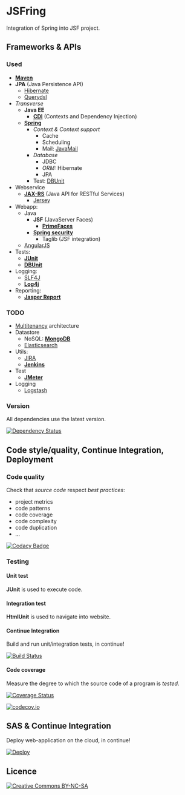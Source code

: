 ﻿# JSFring

Integration of Spring into JSF project.

## Frameworks & APIs

### Used

* [**Maven**](https://maven.apache.org/)
* **JPA** (Java Persistence API)
	* [Hibernate](http://hibernate.org/)
	* [Querydsl](http://www.querydsl.com/)
* *Transverse*
	* **Java EE**
		* [**CDI**](https://docs.oracle.com/javaee/7/tutorial/cdi-basic.htm) (Contexts and Dependency Injection)
	* [**Spring**](http://projects.spring.io/spring-framework/)
		* *Context & Context support*
			* Cache
			* Scheduling
			* Mail: [JavaMail](http://www.oracle.com/technetwork/java/javamail/index.html)
		* *Database*
			* JDBC
			* *ORM:* Hibernate
			* JPA
		* Test: [DBUnit](http://springtestdbunit.github.io/spring-test-dbunit/)
* Webservice
	* [**JAX-RS**](https://jax-rs-spec.java.net/) (Java API for RESTful Services)
		* [Jersey](https://jersey.java.net/)
* Webapp:
	* Java
		* **JSF** (JavaServer Faces)
			* [**PrimeFaces**](http://primefaces.org/)
		* [**Spring security**](http://projects.spring.io/spring-security/)
			* Taglib (JSF integration)
	* [AngularJS](https://angularjs.org/)
* Tests:
	* [**JUnit**](http://junit.org/)
	* [**DBUnit**](http://dbunit.sourceforge.net/)
* Logging:
	* [SLF4J](http://www.slf4j.org/)
	* [**Log4j**](http://logging.apache.org/log4j/2.x/)
* Reporting:
	* [**Jasper Report**](https://community.jaspersoft.com/project/jasperreports-server)

### TODO

* [Multitenancy](https://en.wikipedia.org/wiki/Multitenancy) architecture
* Datastore
	* NoSQL: [**MongoDB**](https://www.mongodb.org/)
	* [Elasticsearch](https://www.elastic.co/fr/)
* Utils:
	* [JIRA](https://fr.atlassian.com/software/jira)
	* [**Jenkins**](https://jenkins-ci.org/)
* Test
	* [**JMeter**](http://jmeter.apache.org/)
* Logging
	* [Logstash](https://www.elastic.co/products/logstash)

### Version

All dependencies use the latest version.

[![Dependency Status](https://www.versioneye.com/user/projects/5669cbc7a3a446000a1a866e/badge.svg?style=flat)](https://www.versioneye.com/user/projects/5669cbc7a3a446000a1a866e)
	
## Code style/quality, Continue Integration, Deployment

### Code quality

Check that *source code* respect *best practices*:
* project metrics
* code patterns
* code coverage
* code complexity
* code duplication
* ...

[![Codacy Badge](https://api.codacy.com/project/badge/9ea574afb85b496294af3b6057e278aa)](https://www.codacy.com/app/pinguet62/JSFring)

### Testing

#### Unit test

**JUnit** is used to execute code.

#### Integration test

**HtmlUnit** is used to navigate into website.

#### Continue Integration

Build and run unit/integration tests, in continue!

[![Build Status](https://travis-ci.org/pinguet62/JSFring.svg?branch=master)](https://travis-ci.org/pinguet62/JSFring)

#### Code coverage

Measure the degree to which the source code of a program is *tested*.

[![Coverage Status](https://coveralls.io/repos/pinguet62/JSFring/badge.svg?branch=master&service=github)](https://coveralls.io/github/pinguet62/JSFring?branch=master)

[![codecov.io](https://codecov.io/github/pinguet62/JSFring/coverage.svg?branch=master)](https://codecov.io/github/pinguet62/JSFring?branch=master)

## SAS & Continue Integration

Deploy web-application on the cloud, in continue!

[![Deploy](https://www.herokucdn.com/deploy/button.png)](http://pinguet62-jsfring.herokuapp.com/)

## Licence

[![Creative Commons BY-NC-SA](https://img.shields.io/badge/Licence-Creative%20Commons-brightgreen.svg)](http://creativecommons.org/licenses/by-nc-sa/4.0/)
